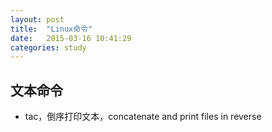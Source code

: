 ```yaml
---
layout: post
title:  "Linux命令"
date:   2015-03-16 10:41:29
categories: study
---
```


文本命令
--------

* tac，倒序打印文本，concatenate and print files in reverse